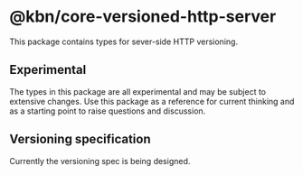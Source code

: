 # @kbn/core-versioned-http-server

This package contains types for sever-side HTTP versioning.

## Experimental

The types in this package are all experimental and may be subject to extensive changes.
Use this package as a reference for current thinking and as a starting point to
raise questions and discussion.

## Versioning specification

Currently the versioning spec is being designed.